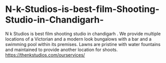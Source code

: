 # N-k-Studios-is-best-film-Shooting-Studio-in-Chandigarh-
N k Studios is best film shooting studio in chandigarh . We provide multiple locations of a Victorian and a modern look bungalows with a bar and a swimming pool within its premises. Lawns are pristine with water fountains and maintained to provide another location for shoots. 
https://thenkstudios.com/ourservices/
